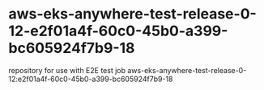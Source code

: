 # aws-eks-anywhere-test-release-0-12-e2f01a4f-60c0-45b0-a399-bc605924f7b9-18
repository for use with E2E test job aws-eks-anywhere-test-release-0-12:e2f01a4f-60c0-45b0-a399-bc605924f7b9-18
